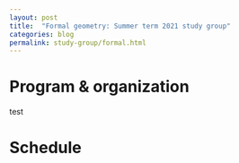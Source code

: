 ```yaml
---
layout: post
title:  "Formal geometry: Summer term 2021 study group"
categories: blog
permalink: study-group/formal.html
---
```




# Program & organization


test



# Schedule

